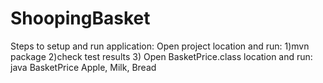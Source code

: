 # ShoopingBasket

Steps to setup and run application:
Open project location and run: 
1)mvn package
2)check test results
3) Open BasketPrice.class location and run:
java BasketPrice Apple, Milk, Bread

